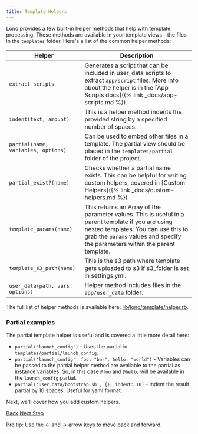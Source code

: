 ```yaml
---
title: Template Helpers
---
```


Lono provides a few built-in helper methods that help with template processing.  These methods are available in your template views - the files in the `templates` folder.  Here's a list of the common helper methods:

Helper  | Description
------------- | -------------
`extract_scripts` | Generates a script that can be included in user_data scripts to extract `app/script` files. More info about the helper is in the [App Scripts docs]({% link _docs/app-scripts.md %}).
`indent(text, amount)` | This is a helper method indents the provided string by a specified number of spaces.
`partial(name, variables, options)` | Can be used to embed other files in a template.  The partial view should be placed in the `templates/partial` folder of the project.
`partial_exist?(name)` | Checks whether a partial name exists. This can be helpful for writing custom helpers, covered in [Custom Helpers]({% link _docs/custom-helpers.md %})
`template_params(name)` | This returns an Array of the parameter values. This is useful in a parent template if you are using nested templates.  You can use this to grab the `params` values and specify the parameters within the parent template.
`template_s3_path(name)` | This is the s3 path where template gets uploaded to s3 if s3_folder is set in settings.yml.
`user_data(path, vars, options)`  | Helper method includes files in the `app/user_data` folder.

The full list of helper methods is available here: [lib/lono/template/helper.rb](https://github.com/tongueroo/lono/blob/master/lib/lono/template/helper.rb).

### Partial examples

The partial template helper is useful and is covered a little more detail here:

* `partial('launch_config')` - Uses the partial in `templates/partial/launch_config`.
* `partial('launch_config', foo: "bar", hello: "world")` - Variables can be passed to the partial helper method are available to the partial as instance variables.  So, in this case `@foo` and `@hello` will be available in the `launch_config` partial.
* `partial('user_data/bootstrap.sh', {}, indent: 10)` - Indent the result partial by 10 spaces.  Useful for yaml format.

Next, we'll cover how you add custom helpers.

<a id="prev" class="btn btn-basic" href="{% link _docs/app-scripts.md %}">Back</a>
<a id="next" class="btn btn-primary" href="{% link _docs/custom-helpers.md %}">Next Step</a>
<p class="keyboard-tip">Pro tip: Use the <- and -> arrow keys to move back and forward.</p>
